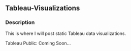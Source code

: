 ## Tableau-Visualizations


### Description

This is where I will post static Tableau data visualizations. 

Tableau Public: Coming Soon...
